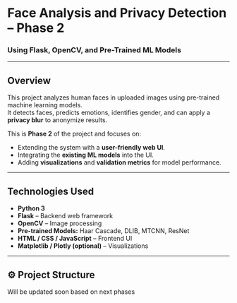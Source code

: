 # Face Analysis and Privacy Detection – Phase 2  
### Using Flask, OpenCV, and Pre-Trained ML Models

---

## Overview
This project analyzes human faces in uploaded images using pre-trained machine learning models.  
It detects faces, predicts emotions, identifies gender, and can apply a **privacy blur** to anonymize results.

This is **Phase 2** of the project and focuses on:
- Extending the system with a **user-friendly web UI**.
- Integrating the **existing ML models** into the UI.
- Adding **visualizations** and **validation metrics** for model performance.

---

## Technologies Used
- **Python 3**
- **Flask** – Backend web framework  
- **OpenCV** – Image processing  
- **Pre-trained Models:** Haar Cascade, DLIB, MTCNN, ResNet  
- **HTML / CSS / JavaScript** – Frontend UI  
- **Matplotlib / Plotly (optional)** – Visualizations  

---

## ⚙️ Project Structure
Will be updated soon based on next phases
